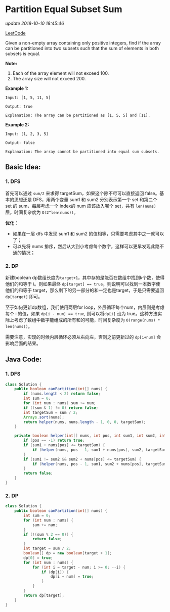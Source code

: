 # Partition Equal Subset Sum

_update 2018-10-10 18:45:46_

[LeetCode](https://leetcode.com/problems/partition-equal-subset-sum/description/)

Given a non-empty array containing only positive integers, find if the array can be partitioned into two subsets such that the sum of elements in both subsets is equal.

**Note:**

1. Each of the array element will not exceed 100.
2. The array size will not exceed 200.

**Example 1:**

```text
Input: [1, 5, 11, 5]

Output: true

Explanation: The array can be partitioned as [1, 5, 5] and [11].
```

**Example 2:**

```text
Input: [1, 2, 3, 5]

Output: false

Explanation: The array cannot be partitioned into equal sum subsets.
```

## Basic Idea:
### 1. DFS
首先可以通过 `sum/2` 来求得 targetSum，如果这个除不尽可以直接返回 false。基本的思想还是 DFS，用两个变量 sum1 和 sum2 分别表示第一个 set 和第二个 set 的 sum，每层考虑一个 index的 num 应该放入哪个 set，共有 `len(nums)` 层。时间复杂度为 `O(2^len(nums))`。

**优化**：

* 如果在一层 dfs 中发现 sum1 和 sum2 的值相等，只需要考虑其中之一就可以了；
* 可以先将 nums 排序，然后从大到小考虑每个数字，这样可以更早发现此路不通的情况；

### 2. DP
新建boolean dp数组长度为`target+1`，其中存的是能否在数组中找到k个数，使得他们的和等于 i。则如果最终 `dp[target] == true`，则说明可以找到一本数字使他们的和等于 target，那么剩下的另一部分的和一定也是target，于是只需要返回 `dp[target]` 即可。

至于如何更新dp数组，我们使用两层for loop，外层循环每个num，内层则是考虑每个 i 的值，如果 `dp[i - num] == true`, 则可以将`dp[i]` 设为 true。这种方法实际上考虑了数组中数字能组成的所有和的可能，时间复杂度为 `O(range(nums) * len(nums))`。

需要注意，实现的时候内层循环必须从右向左，否则之前更新过的 `dp[i+num]` 会影响后面的结果。

## Java Code:
### 1. DFS
```java
class Solution {
    public boolean canPartition(int[] nums) {
        if (nums.length < 2) return false;
        int sum = 0;
        for (int num : nums) sum += num;
        if ((sum & 1) != 0) return false;
        int targetSum = sum / 2;
        Arrays.sort(nums);
        return helper(nums, nums.length - 1, 0, 0, targetSum);
    }

    private boolean helper(int[] nums, int pos, int sum1, int sum2, int targetSum) {
        if (pos == -1) return true;
        if (sum1 + nums[pos] <= targetSum) {
            if (helper(nums, pos - 1, sum1 + nums[pos], sum2, targetSum)) return true;
        }
        if (sum1 != sum2 && sum2 + nums[pos] <= targetSum) {
            if (helper(nums, pos - 1, sum1, sum2 + nums[pos], targetSum)) return true;
        }
        return false;
    }
}
```
### 2. DP
```java
class Solution {
    public boolean canPartition(int[] nums) {
        int sum = 0;
        for (int num : nums) {
            sum += num;
        }
        if (!(sum % 2 == 0)) {
            return false;
        }
        int target = sum / 2;
        boolean[] dp = new boolean[target + 1];
        dp[0] = true;
        for (int num : nums) {
            for (int i = target - num; i >= 0; --i) {
                if (dp[i]) {
                    dp[i + num] = true;
                }
            }
        }
        return dp[target];
    }
}
```

